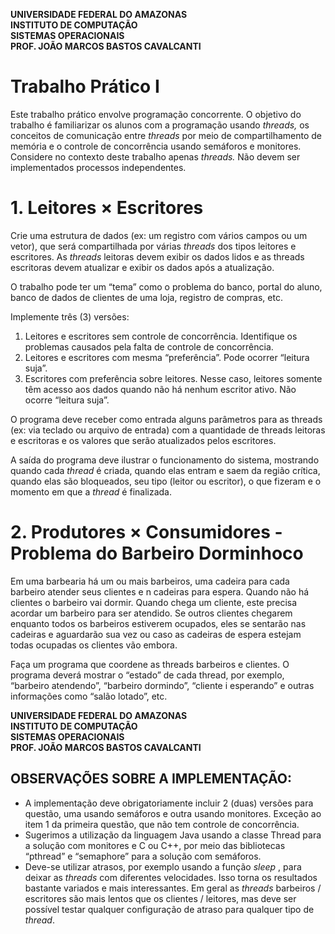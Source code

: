 **UNIVERSIDADE FEDERAL DO AMAZONAS  
INSTITUTO DE COMPUTAÇÃO  
SISTEMAS OPERACIONAIS  
PROF. JOÃO MARCOS BASTOS CAVALCANTI**

# Trabalho Prático I

Este trabalho prático envolve programação concorrente. O objetivo do trabalho é familiarizar os alunos
com a programação usando _threads,_ os conceitos de comunicação entre _threads_ por meio de
compartilhamento de memória e o controle de concorrência usando semáforos e monitores. Considere
no contexto deste trabalho apenas _threads._ Não devem ser implementados processos independentes.

# 1. Leitores × Escritores

Crie uma estrutura de dados (ex: um registro com vários campos ou um vetor), que será compartilhada
por várias _threads_ dos tipos leitores e escritores. As _threads_ leitoras devem exibir os dados lidos e as
threads escritoras devem atualizar e exibir os dados após a atualização.

O trabalho pode ter um “tema” como o problema do banco, portal do aluno, banco de dados de clientes
de uma loja, registro de compras, etc.

Implemente três (3) versões:

1. Leitores e escritores sem controle de concorrência. Identifique os problemas causados pela
    falta de controle de concorrência.
2. Leitores e escritores com mesma “preferência”. Pode ocorrer “leitura suja”.
3. Escritores com preferência sobre leitores. Nesse caso, leitores somente têm acesso aos dados
    quando não há nenhum escritor ativo. Não ocorre “leitura suja”.

O programa deve receber como entrada alguns parâmetros para as threads (ex: via teclado ou arquivo de
entrada) com a quantidade de threads leitoras e escritoras e os valores que serão atualizados pelos
escritores.

A saída do programa deve ilustrar o funcionamento do sistema, mostrando quando cada _thread_ é criada,
quando elas entram e saem da região crítica, quando elas são bloqueados, seu tipo (leitor ou escritor), o
que fizeram e o momento em que a _thread_ é finalizada.

# 2. Produtores × Consumidores - Problema do Barbeiro Dorminhoco

Em uma barbearia há um ou mais barbeiros, uma cadeira para cada barbeiro atender seus clientes e n
cadeiras para espera. Quando não há clientes o barbeiro vai dormir. Quando chega um cliente, este precisa
acordar um barbeiro para ser atendido. Se outros clientes chegarem enquanto todos os barbeiros
estiverem ocupados, eles se sentarão nas cadeiras e aguardarão sua vez ou caso as cadeiras de espera
estejam todas ocupadas os clientes vão embora.

Faça um programa que coordene as threads barbeiros e clientes. O programa deverá mostrar o “estado”
de cada thread, por exemplo, “barbeiro atendendo”, “barbeiro dormindo”, “cliente i esperando” e outras
informações como “salão lotado”, etc.


**UNIVERSIDADE FEDERAL DO AMAZONAS  
INSTITUTO DE COMPUTAÇÃO  
SISTEMAS OPERACIONAIS  
PROF. JOÃO MARCOS BASTOS CAVALCANTI**

## OBSERVAÇÕES SOBRE A IMPLEMENTAÇÃO:

- A implementação deve obrigatoriamente incluir 2 (duas) versões para questão, uma usando
    semáforos e outra usando monitores. Exceção ao item 1 da primeira questão, que não tem
    controle de concorrência.
- Sugerimos a utilização da linguagem Java usando a classe Thread para a solução com monitores
    e C ou C++, por meio das bibliotecas “pthread” e “semaphore” para a solução com semáforos.
- Deve-se utilizar atrasos, por exemplo usando a função _sleep_ , para deixar as _threads_ com
    diferentes velocidades. Isso torna os resultados bastante variados e mais interessantes. Em geral
    as _threads_ barbeiros / escritores são mais lentos que os clientes / leitores, mas deve ser possível
    testar qualquer configuração de atraso para qualquer tipo de _thread_.

